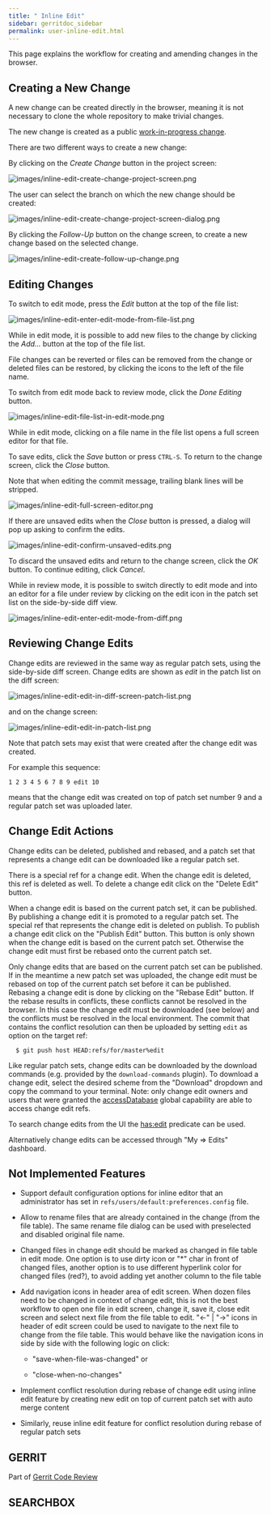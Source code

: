 ```yaml
---
title: " Inline Edit"
sidebar: gerritdoc_sidebar
permalink: user-inline-edit.html
---
```

This page explains the workflow for creating and amending changes in the
browser.

## Creating a New Change

A new change can be created directly in the browser, meaning it is not
necessary to clone the whole repository to make trivial changes.

The new change is created as a public [work-in-progress
change](user-upload.html#wip).

There are two different ways to create a new change:

By clicking on the *Create Change* button in the project
screen:

![images/inline-edit-create-change-project-screen.png](images/inline-edit-create-change-project-screen.png)

The user can select the branch on which the new change should be
created:

![images/inline-edit-create-change-project-screen-dialog.png](images/inline-edit-create-change-project-screen-dialog.png)

By clicking the *Follow-Up* button on the change screen, to create a new
change based on the selected
change.

![images/inline-edit-create-follow-up-change.png](images/inline-edit-create-follow-up-change.png)

## Editing Changes

To switch to edit mode, press the *Edit* button at the top of the file
list:

![images/inline-edit-enter-edit-mode-from-file-list.png](images/inline-edit-enter-edit-mode-from-file-list.png)

While in edit mode, it is possible to add new files to the change by
clicking the *Add…* button at the top of the file list.

File changes can be reverted or files can be removed from the change or
deleted files can be restored, by clicking the icons to the left of the
file name.

To switch from edit mode back to review mode, click the *Done Editing*
button.

![images/inline-edit-file-list-in-edit-mode.png](images/inline-edit-file-list-in-edit-mode.png)

While in edit mode, clicking on a file name in the file list opens a
full screen editor for that file.

To save edits, click the *Save* button or press `CTRL-S`. To return to
the change screen, click the *Close* button.

Note that when editing the commit message, trailing blank lines will be
stripped.

![images/inline-edit-full-screen-editor.png](images/inline-edit-full-screen-editor.png)

If there are unsaved edits when the *Close* button is pressed, a dialog
will pop up asking to confirm the
edits.

![images/inline-edit-confirm-unsaved-edits.png](images/inline-edit-confirm-unsaved-edits.png)

To discard the unsaved edits and return to the change screen, click the
*OK* button. To continue editing, click *Cancel*.

While in review mode, it is possible to switch directly to edit mode and
into an editor for a file under review by clicking on the edit icon in
the patch set list on the side-by-side diff
view.

![images/inline-edit-enter-edit-mode-from-diff.png](images/inline-edit-enter-edit-mode-from-diff.png)

## Reviewing Change Edits

Change edits are reviewed in the same way as regular patch sets, using
the side-by-side diff screen. Change edits are shown as *edit* in the
patch list on the diff
screen:

![images/inline-edit-edit-in-diff-screen-patch-list.png](images/inline-edit-edit-in-diff-screen-patch-list.png)

and on the change
screen:

![images/inline-edit-edit-in-patch-list.png](images/inline-edit-edit-in-patch-list.png)

Note that patch sets may exist that were created after the change edit
was created.

For example this sequence:

`1 2 3 4 5 6 7 8 9 edit 10`

means that the change edit was created on top of patch set number 9 and
a regular patch set was uploaded later.

## Change Edit Actions

Change edits can be deleted, published and rebased, and a patch set that
represents a change edit can be downloaded like a regular patch set.

There is a special ref for a change edit. When the change edit is
deleted, this ref is deleted as well. To delete a change edit click on
the "Delete Edit" button.

When a change edit is based on the current patch set, it can be
published. By publishing a change edit it is promoted to a regular patch
set. The special ref that represents the change edit is deleted on
publish. To publish a change edit click on the "Publish Edit" button.
This button is only shown when the change edit is based on the current
patch set. Otherwise the change edit must first be rebased onto the
current patch set.

Only change edits that are based on the current patch set can be
published. If in the meantime a new patch set was uploaded, the change
edit must be rebased on top of the current patch set before it can be
published. Rebasing a change edit is done by clicking on the "Rebase
Edit" button. If the rebase results in conflicts, these conflicts cannot
be resolved in the browser. In this case the change edit must be
downloaded (see below) and the conflicts must be resolved in the local
environment. The commit that contains the conflict resolution can then
be uploaded by setting `edit` as option on the target ref:

``` 
  $ git push host HEAD:refs/for/master%edit
```

Like regular patch sets, change edits can be downloaded by the download
commands (e.g. provided by the `download-commands` plugin). To download
a change edit, select the desired scheme from the "Download" dropdown
and copy the command to your terminal. Note: only change edit owners and
users that were granted the
[accessDatabase](access-control.html#capability_accessDatabase) global
capability are able to access change edit refs.

To search change edits from the UI the [has:edit](user-search.html#has)
predicate can be used.

Alternatively change edits can be accessed through "My ⇒ Edits"
dashboard.

## Not Implemented Features

  - Support default configuration options for inline editor that an
    administrator has set in `refs/users/default:preferences.config`
    file.

  - Allow to rename files that are already contained in the change (from
    the file table). The same rename file dialog can be used with
    preselected and disabled original file name.

  - Changed files in change edit should be marked as changed in file
    table in edit mode. One option is to use dirty icon or "\*" char in
    front of changed files, another option is to use different hyperlink
    color for changed files (red?), to avoid adding yet another column
    to the file table

  - Add navigation icons in header area of edit screen. When dozen files
    need to be changed in context of change edit, this is not the best
    workflow to open one file in edit screen, change it, save it, close
    edit screen and select next file from the file table to edit. "←" |
    "→" icons in header of edit screen could be used to navigate to the
    next file to change from the file table. This would behave like the
    navigation icons in side by side with the following logic on click:
    
      - "save-when-file-was-changed" or
    
      - "close-when-no-changes"

  - Implement conflict resolution during rebase of change edit using
    inline edit feature by creating new edit on top of current patch set
    with auto merge content

  - Similarly, reuse inline edit feature for conflict resolution during
    rebase of regular patch sets

## GERRIT

Part of [Gerrit Code Review](index.html)

## SEARCHBOX

